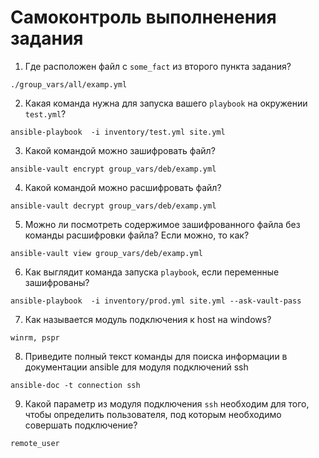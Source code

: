 # Самоконтроль выполненения задания

1. Где расположен файл с `some_fact` из второго пункта задания?
```shell
./group_vars/all/examp.yml
```
2. Какая команда нужна для запуска вашего `playbook` на окружении `test.yml`?
```shell
ansible-playbook  -i inventory/test.yml site.yml
```
3. Какой командой можно зашифровать файл?
```shell
ansible-vault encrypt group_vars/deb/examp.yml
```
4. Какой командой можно расшифровать файл?
```shell
ansible-vault decrypt group_vars/deb/examp.yml
```
5. Можно ли посмотреть содержимое зашифрованного файла без команды расшифровки файла? Если можно, то как?
```shell
ansible-vault view group_vars/deb/examp.yml
```
6. Как выглядит команда запуска `playbook`, если переменные зашифрованы?
```shell
ansible-playbook  -i inventory/prod.yml site.yml --ask-vault-pass
```
7. Как называется модуль подключения к host на windows?
```shell
winrm, pspr
```
8. Приведите полный текст команды для поиска информации в документации ansible для модуля подключений ssh
```shell
ansible-doc -t connection ssh
```
9. Какой параметр из модуля подключения `ssh` необходим для того, чтобы определить пользователя, под которым необходимо совершать подключение?
```shell
remote_user
```
